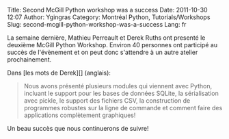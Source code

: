 Title: Second McGill Python workshop was a success
Date: 2011-10-30 12:07
Author: Ygingras
Category: Montréal Python, Tutorials/Workshops
Slug: second-mcgill-python-workshop-was-a-success
Lang: fr

<div>
</p>
La semaine dernière, Mathieu Perreault et Derek Ruths ont presenté le
deuxième McGill Python Workshop. Environ 40 personnes ont participé au
succès de l'évènement et on peut donc s'attendre à un autre atelier
prochainement.

<p>
Dans [les mots de Derek][] (anglais):

> Nous avons présenté plusieurs modules qui viennent avec Python,
> incluant le support pour les bases de données SQLite, la sérialisation
> avec pickle, le support des fichiers CSV, la construction de
> programmes robustes sur la ligne de commande et comment faire des
> applications complètement graphiques!

Un beau succès que nous continuerons de suivre!

</p>
<p>
</div>
<!--:-->

</p>

  [les mots de Derek]: http://networkdynamics.org/2011/10/22/workshop-teaches-street-fighting-with-python/
